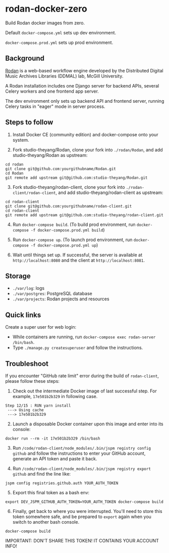 # rodan-docker-zero

Build Rodan docker images from zero.

Default `docker-compose.yml` sets up dev environment.

`docker-compose.prod.yml` sets up prod environment.


## Background

[Rodan](https://ddmal.music.mcgill.ca/Rodan/) is a web-based workflow engine developed by the Distributed Digital Music Archives Libraries (DDMAL) lab, McGill University.

A Rodan installation includes one Django server for backend APIs, several Celery workers and one frontend app server.

The dev environment only sets up backend API and frontend server, running Celery tasks in "eager" mode in server process.


## Steps to follow

1. Install Docker CE (community edition) and docker-compose onto your system.

2. Fork studio-theyang/Rodan, clone your fork into `./rodan/Rodan`, and add studio-theyang/Rodan as upstream:

````
cd rodan
git clone git@github.com:yourgithubname/Rodan.git
cd Rodan
git remote add upstream git@github.com:studio-theyang/Rodan.git
````

3. Fork studio-theyang/rodan-client, clone your fork into `./rodan-client/rodan-client`, and add studio-theyang/rodan-client as upstream:

````
cd rodan-client
git clone git@github.com:yourgithubname/rodan-client.git
cd rodan-client
git remote add upstream git@github.com:studio-theyang/rodan-client.git
````

4. Run `docker-compose build`. (To build prod environment, run `docker-compose -f docker-compose.prod.yml build`)

5. Run `docker-compose up`. (To launch prod environment, run `docker-compose -f docker-compose.prod.yml up`)

6. Wait until things set up. If successful, the server is available at `http://localhost:8080` and the client at `http://localhost:8081`.


## Storage

- `./var/log`: logs
- `./var/postgres`: PostgreSQL database
- `./var/projects`: Rodan projects and resources

## Quick links

Create a super user for web login:

- While containers are running, run `docker-compose exec rodan-server /bin/bash`.
- Type `./manage.py createsuperuser` and follow the instructions.

## Troubleshoot

If you encounter "GitHub rate limit" error during the build of `rodan-client`, please follow these steps:

1. Check out the intermediate Docker image of last successful step. For example, `17e501b2b329` in following case.

````
Step 12/15 : RUN yarn install
 ---> Using cache
 ---> 17e501b2b329
````

2. Launch a disposable Docker container upon this image and enter into its console:

````
docker run --rm -it 17e501b2b329 /bin/bash
````

3. Run `/code/rodan-client/node_modules/.bin/jspm registry config github` and follow the instructions to enter your GitHub account, generate an API token and paste it back.

4. Run `/code/rodan-client/node_modules/.bin/jspm registry export github` and find the line like:

````
jspm config registries.github.auth YOUR_AUTH_TOKEN
````

5. Export this final token as a bash env:

````
export DEV_JSPM_GITHUB_AUTH_TOKEN=YOUR_AUTH_TOKEN docker-compose build
````

6. Finally, get back to where you were interrupted. You'll need to store this token somewhere safe, and be prepared to `export` again when you switch to another bash console.

````
docker-compose build
````

IMPORTANT: DON'T SHARE THIS TOKEN! IT CONTAINS YOUR ACCOUNT INFO!
